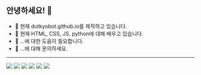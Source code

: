 ## 안녕하세요! 👋

- 🔭 현재 dutkyobot.github.io를 제작하고 있습니다.
- 🌱 현재 HTML, CSS, JS, python에 대해 배우고 있습니다.
- 🤔 ...에 대한 도움이 필요합니다.
- 💬 ...에 대해 문의하세요.
-------------
<img src="https://img.shields.io/badge/Chatgpt-D9D9D9?style=flat-square&logo=OpenAI&logoColor=333333"/>
<img src="https://img.shields.io/badge/HTML-E34F26?style=flat-square&logo=HTML5&logoColor=white"/>
<img src="https://img.shields.io/badge/CSS-1572B6?style=flat-square&logo=CSS3&logoColor=white"/>
<img src="https://img.shields.io/badge/JS-F7DF1E?style=flat-square&logo=JSS&logoColor=333333"/>
<img src="https://img.shields.io/badge/Python-ffdf76?style=flat-square&logo=Python&logoColor=333333"/>


<img src="https://img.shields.io/badge/기술명-색상코드?style=flat-square&logo=로고&logoColor=색상"/>
